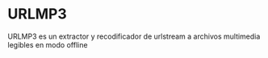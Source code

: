 # URLMP3
URLMP3  es un extractor y recodificador de urlstream a archivos multimedia legibles en modo offline
